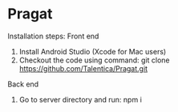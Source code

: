 # Pragat
Installation steps:
Front end
1. Install Android Studio (Xcode for Mac users)
2. Checkout the code using command: git clone https://github.com/Talentica/Pragat.git

Back end
1. Go to server directory and run: npm i

